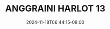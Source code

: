 --- 
title: "ANGGRAINI HARLOT 13"
description: "video  video bokep ANGGRAINI HARLOT 13 simontox full vidio new"
date: 2024-11-18T06:44:15-08:00
file_code: "t6xcmdenimic"
draft: false
cover: "wj0nq8i7s051tfrj.jpg"
tags: ["ANGGRAINI", "HARLOT", "bokep-indo", "bokep-viral", "bokep-ig"]
length: 185
fld_id: "1483144"
foldername: "Anggraini"
categories: ["Anggraini"]
views: 0
---